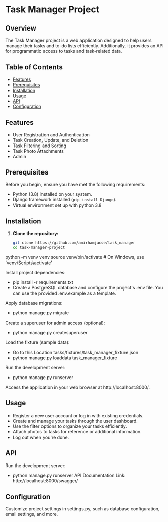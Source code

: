 # Task Manager Project

## Overview
The Task Manager project is a web application designed to help users manage their tasks and to-do lists efficiently. Additionally, it provides an API for programmatic access to tasks and task-related data.

## Table of Contents
- [Features](#features)
- [Prerequisites](#prerequisites)
- [Installation](#installation)
- [Usage](#usage)
- [API](#api)
- [Configuration](#configuration)

## Features
- User Registration and Authentication
- Task Creation, Update, and Deletion
- Task Filtering and Sorting
- Task Photo Attachments
- Admin

## Prerequisites
Before you begin, ensure you have met the following requirements:

- Python (3.8) installed on your system.
- Django framework installed (`pip install Django`).
- Virtual environment set up with python 3.8


## Installation
1. **Clone the repository:**
   ```bash
   git clone https://github.com/amirhamjacse/task_manager
   cd task-manager-project

python -m venv venv
source venv/bin/activate  # On Windows, use 'venv\Scripts\activate'

Install project dependencies:
- pip install -r requirements.txt
- Create a PostgreSQL database and configure the project's .env file. You can use the provided .env.example as a template.

Apply database migrations:
- python manage.py migrate

Create a superuser for admin access (optional):
- python manage.py createsuperuser

Load the fixture (sample data):
- Go to this Location tasks/fixtures/task_manager_fixture.json
- python manage.py loaddata task_manager_fixture

Run the development server:
- python manage.py runserver

Access the application in your web browser at http://localhost:8000/.


## Usage
- Register a new user account or log in with existing credentials.
- Create and manage your tasks through the user dashboard.
- Use the filter options to organize your tasks efficiently.
- Attach photos to tasks for reference or additional information.
- Log out when you're done.

## API
Run the development server:
- python manage.py runserver
API Documentation Link: http://localhost:8000/swagger/

## Configuration
Customize project settings in settings.py, such as database configuration, email settings, and more.
